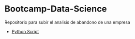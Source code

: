 # Bootcamp-Data-Science
Repositorio para subir el analisis de abandono de una empresa

- [Python Script](https://github.com/Peque-73/Bootcamp-Data-Science/blob/main/Analisis%20de%20abandono%20de%20clientes.ipynb)

